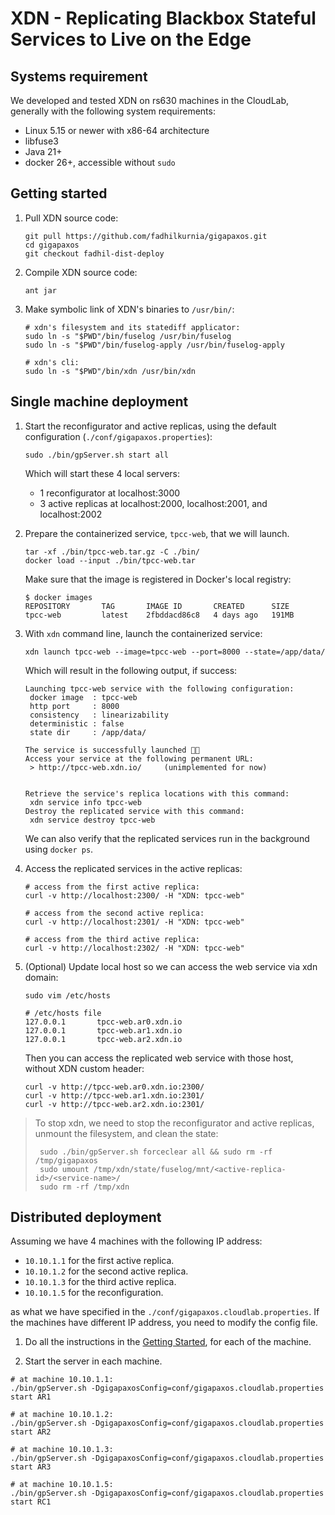 # XDN - Replicating Blackbox Stateful Services to Live on the Edge

## Systems requirement
We developed and tested XDN on rs630 machines in the CloudLab, generally with
the following system requirements:
- Linux 5.15 or newer with x86-64 architecture
- libfuse3
- Java 21+
- docker 26+, accessible without `sudo`

<a name="getting-started"></a>
## Getting started

1. Pull XDN source code:
    ```
   git pull https://github.com/fadhilkurnia/gigapaxos.git
   cd gigapaxos
   git checkout fadhil-dist-deploy
    ```
2. Compile XDN source code:
    ```
   ant jar
    ```
3. Make symbolic link of XDN's binaries to `/usr/bin/`:
    ```
   # xdn's filesystem and its statediff applicator:
   sudo ln -s "$PWD"/bin/fuselog /usr/bin/fuselog
   sudo ln -s "$PWD"/bin/fuselog-apply /usr/bin/fuselog-apply
   
   # xdn's cli:
   sudo ln -s "$PWD"/bin/xdn /usr/bin/xdn
    ``` 

## Single machine deployment

1. Start the reconfigurator and active replicas, using the default configuration
   (`./conf/gigapaxos.properties`):
    ```
   sudo ./bin/gpServer.sh start all
    ```
   Which will start these 4 local servers:
    - 1 reconfigurator at localhost:3000
    - 3 active replicas at localhost:2000, localhost:2001, and localhost:2002

2. Prepare the containerized service, `tpcc-web`, that we will launch.
    ```
   tar -xf ./bin/tpcc-web.tar.gz -C ./bin/
   docker load --input ./bin/tpcc-web.tar
    ```
   Make sure that the image is registered in Docker's local registry:
    ```
   $ docker images
    REPOSITORY       TAG       IMAGE ID       CREATED      SIZE
    tpcc-web         latest    2fbddacd86c8   4 days ago   191MB
    ```

3. With `xdn` command line, launch the containerized service:
    ```
   xdn launch tpcc-web --image=tpcc-web --port=8000 --state=/app/data/
    ```
   Which will result in the following output, if success:
    ```
   Launching tpcc-web service with the following configuration:
     docker image  : tpcc-web
     http port     : 8000
     consistency   : linearizability
     deterministic : false
     state dir     : /app/data/
   
   The service is successfully launched 🎉🚀
   Access your service at the following permanent URL:
     > http://tpcc-web.xdn.io/     (unimplemented for now)
   
   
   Retrieve the service's replica locations with this command:
     xdn service info tpcc-web
   Destroy the replicated service with this command:
     xdn service destroy tpcc-web
    ```

   We can also verify that the replicated services run in the background using `docker ps`.


4. Access the replicated services in the active replicas:
    ```
   # access from the first active replica:
   curl -v http://localhost:2300/ -H "XDN: tpcc-web"
   
   # access from the second active replica:
   curl -v http://localhost:2301/ -H "XDN: tpcc-web"
   
   # access from the third active replica:
   curl -v http://localhost:2302/ -H "XDN: tpcc-web"
    ```

5. (Optional) Update local host so we can access the web service via xdn domain:
    ```
   sudo vim /etc/hosts
    ```
    ```
   # /etc/hosts file
    127.0.0.1       tpcc-web.ar0.xdn.io
    127.0.0.1       tpcc-web.ar1.xdn.io
    127.0.0.1       tpcc-web.ar2.xdn.io
    ```
   Then you can access the replicated web service with those host, without XDN custom header:
    ```
   curl -v http://tpcc-web.ar0.xdn.io:2300/
   curl -v http://tpcc-web.ar1.xdn.io:2301/
   curl -v http://tpcc-web.ar2.xdn.io:2301/
    ```

> To stop xdn, we need to stop the reconfigurator and active replicas, unmount the filesystem,
> and clean the state:
> ```
>  sudo ./bin/gpServer.sh forceclear all && sudo rm -rf /tmp/gigapaxos
>  sudo umount /tmp/xdn/state/fuselog/mnt/<active-replica-id>/<service-name>/
>  sudo rm -rf /tmp/xdn
> ```


## Distributed deployment

Assuming we have 4 machines with the following IP address:
- `10.10.1.1` for the first active replica.
- `10.10.1.2` for the second active replica.
- `10.10.1.3` for the third active replica.
- `10.10.1.5` for the reconfiguration.

as what we have specified in the `./conf/gigapaxos.cloudlab.properties`.
If the machines have different IP address, you need to modify the config file.

1. Do all the instructions in the [Getting Started](#getting-started), for each of the machine.

2. Start the server in each machine.
```
# at machine 10.10.1.1:
./bin/gpServer.sh -DgigapaxosConfig=conf/gigapaxos.cloudlab.properties start AR1

# at machine 10.10.1.2:
./bin/gpServer.sh -DgigapaxosConfig=conf/gigapaxos.cloudlab.properties start AR2

# at machine 10.10.1.3:
./bin/gpServer.sh -DgigapaxosConfig=conf/gigapaxos.cloudlab.properties start AR3

# at machine 10.10.1.5:
./bin/gpServer.sh -DgigapaxosConfig=conf/gigapaxos.cloudlab.properties start RC1
```
